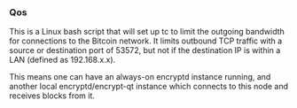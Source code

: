 ### Qos ###

This is a Linux bash script that will set up tc to limit the outgoing bandwidth for connections to the Bitcoin network. It limits outbound TCP traffic with a source or destination port of 53572, but not if the destination IP is within a LAN (defined as 192.168.x.x).

This means one can have an always-on encryptd instance running, and another local encryptd/encrypt-qt instance which connects to this node and receives blocks from it.
